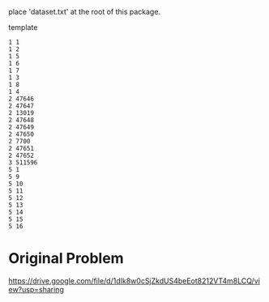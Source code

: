 place 'dataset.txt' at the root of this package.

template

```
1 1 
1 2 
1 5 
1 6 
1 7 
1 3 
1 8 
1 4 
2 47646 
2 47647 
2 13019 
2 47648 
2 47649 
2 47650 
2 7700 
2 47651 
2 47652 
3 511596 
5 1 
5 9 
5 10 
5 11 
5 12 
5 13 
5 14 
5 15 
5 16 
```

# Original Problem

https://drive.google.com/file/d/1dIk8w0cSjZkdUS4beEot8212VT4m8LCQ/view?usp=sharing
